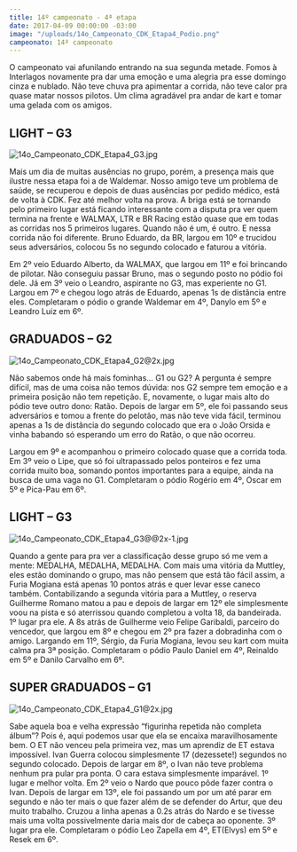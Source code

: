 ```yaml
---
title: 14º campeonato - 4ª etapa
date: 2017-04-09 00:00:00 -03:00
image: "/uploads/14o_Campeonato_CDK_Etapa4_Podio.png"
campeonato: 14º campeonato
---
```


O campeonato vai afunilando entrando na sua segunda metade. Fomos à Interlagos novamente pra dar uma emoção e uma alegria pra esse domingo cinza e nublado. Não teve chuva pra apimentar a corrida, não teve calor pra quase matar nossos pilotos. Um clima agradável pra andar de kart e tomar uma gelada com os amigos.

## LIGHT – G3

![14o_Campeonato_CDK_Etapa4_G3.jpg](/uploads/14o_Campeonato_CDK_Etapa4_G3.jpg)

Mais um dia de muitas ausências no grupo, porém, a presença mais que ilustre nessa etapa foi a de Waldemar. Nosso amigo teve um problema de saúde, se recuperou e depois de duas ausências por pedido médico, está de volta à CDK. Fez até melhor volta na prova. A briga está se tornando pelo primeiro lugar está ficando interessante com a disputa pra ver quem termina na frente e WALMAX, LTR e BR Racing estão quase que em todas as corridas nos 5 primeiros lugares. Quando não é um, é outro. E nessa corrida não foi diferente. Bruno Eduardo, da BR, largou em 10º e trucidou seus adversários, colocou 5s no segundo colocado e faturou a vitória.

Em 2º veio Eduardo Alberto, da WALMAX, que largou em 11º e foi brincando de pilotar. Não conseguiu passar Bruno, mas o segundo posto no pódio foi dele. Já em 3º veio o Leandro, aspirante no G3, mas experiente no G1. Largou em 7º e chegou logo atrás de Eduardo, apenas 1s de distância entre eles. Completaram o pódio o grande Waldemar em 4º, Danylo em 5º e Leandro Luiz em 6º.

## GRADUADOS – G2

![14o_Campeonato_CDK_Etapa4_G2@2x.jpg](/uploads/14o_Campeonato_CDK_Etapa4_G2@2x.jpg)

Não sabemos onde há mais fominhas… G1 ou G2? A pergunta é sempre difícil, mas de uma coisa não temos dúvida: nos G2 sempre tem emoção e a primeira posição não tem repetição. E, novamente, o lugar mais alto do pódio teve outro dono: Ratão. Depois de largar em 5º, ele foi passando seus adversários e tomou a frente do pelotão, mas não teve vida fácil, terminou apenas a 1s de distância do segundo colocado que era o João Orsida e vinha babando só esperando um erro do Ratão, o que não ocorreu.

Largou em 9º e acompanhou o primeiro colocado quase que a corrida toda. Em 3º veio o Lipe, que só foi ultrapassado pelos ponteiros e fez uma corrida muito boa, somando pontos importantes para a equipe, ainda na busca de uma vaga no G1. Completaram o pódio Rogério em 4º, Oscar em 5º e Pica-Pau em 6º.

## LIGHT – G3

![14o_Campeonato_CDK_Etapa4_G3@@2x-1.jpg](/uploads/14o_Campeonato_CDK_Etapa4_G3@@2x-1.jpg)

Quando a gente para pra ver a classificação desse grupo só me vem a mente: MEDALHA, MEDALHA, MEDALHA. Com mais uma vitória da Muttley, eles estão dominando o grupo, mas não pensem que está tão fácil assim, a Furia Mogiana está apenas 10 pontos atrás e quer levar esse caneco também. Contabilizando a segunda vitória para a Muttley, o reserva Guilherme Romano matou a pau e depois de largar em 12º ele simplesmente voou na pista e só aterrissou quando completou a volta 18, da bandeirada. 1º lugar pra ele. A 8s atrás de Guilherme veio Felipe Garibaldi, parceiro do vencedor, que largou em 8º e chegou em 2º pra fazer a dobradinha com o amigo. Largando em 11º, Sérgio, da Furia Mogiana, levou seu kart com muita calma pra 3ª posição. Completaram o pódio Paulo Daniel em 4º, Reinaldo em 5º e Danilo Carvalho em 6º.

## SUPER GRADUADOS – G1

![14o_Campeonato_CDK_Etapa4_G1@2x.jpg](/uploads/14o_Campeonato_CDK_Etapa4_G1@2x.jpg)

Sabe aquela boa e velha expressão “figurinha repetida não completa álbum”? Pois é, aqui podemos usar que ela se encaixa maravilhosamente bem. O ET não venceu pela primeira vez, mas um aprendiz de ET estava impossível. Ivan Guerra colocou simplesmente 17 (dezessete!) segundos no segundo colocado. Depois de largar em 8º, o Ivan não teve problema nenhum pra pular pra ponta. O cara estava simplesmente imparável. 1º lugar e melhor volta. Em 2º veio o Nardo que pouco pôde fazer contra o Ivan. Depois de largar em 13º, ele foi passando um por um até parar em segundo e não ter mais o que fazer além de se defender do Artur, que deu muito trabalho. Cruzou a linha apenas a 0.2s atrás do Nardo e se tivesse mais uma volta possivelmente daria mais dor de cabeça ao oponente. 3º lugar pra ele. Completaram o pódio Leo Zapella em 4º, ET(Elvys) em 5º e Resek em 6º.
